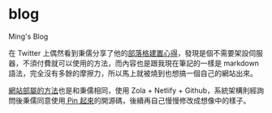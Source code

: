# blog
Ming's Blog

在 Twitter 上偶然看到秉儒分享了他的[部落格建置心得](https://twitter.com/WuPingJu/status/1658128099110711299)，發現是個不需要架設伺服器，不須付費就可以使用的方法，而內容也是跟我現在筆記的一樣是 markdown 語法，完全沒有多餘的摩擦力，所以馬上就被燒到也想搞一個自己的網站出來。

[網站部屬的方法](https://pinchlime.com/blog/rebuilt-pinchlime/)也是和秉儒相同，使用 Zola + Netlify + Github，系統架構則經詢問後秉儒同意使用[ Pin 起來](https://pinchlime.com/)的開源碼，後續再自己慢慢修改成想像中的樣子。